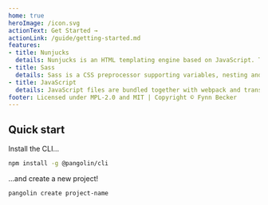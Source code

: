 ```yaml
---
home: true
heroImage: /icon.svg
actionText: Get Started →
actionLink: /guide/getting-started.md
features:
- title: Nunjucks
  details: Nunjucks is an HTML templating engine based on JavaScript. The styleguide creates static HTML from Nunjucks files.
- title: Sass
  details: Sass is a CSS preprocessor supporting variables, nesting and mixins – among many other features.
- title: JavaScript
  details: JavaScript files are bundled together with webpack and transpiled with Babel and the env preset.
footer: Licensed under MPL-2.0 and MIT | Copyright © Fynn Becker
---
```


<!-- markdownlint-disable MD041 -->
## Quick start

Install the CLI…

```bash
npm install -g @pangolin/cli
```

…and create a new project!

```bash
pangolin create project-name
```
